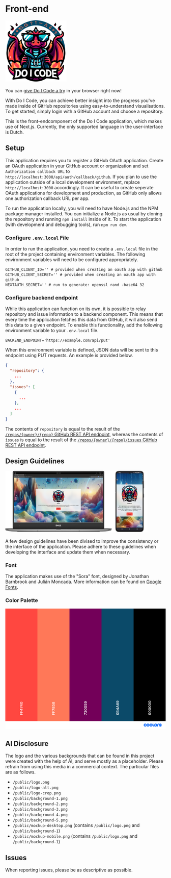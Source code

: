 # Front-end
<img height="192" width="192" src="./public/logo-crop.png"><br>
<br>
You can [give Do I Code a try](https://do-i-code.com) in your browser right now!

With Do I Code, you can achieve better insight into the progress you've made inside of GitHub repositories using easy-to-understand visualisations. To get started, simply login with a GitHub account and choose a repository.

This is the front-endcomponent of the Do I Code application, which makes use of Next.js. Currently, the only supported language in the user-interface is Dutch.

## Setup
This application requires you to register a GitHub OAuth application. Create an OAuth application in your GitHub account or organization and set `Authorization callback URL` to `http://localhost:3000/api/auth/callback/github`. If you plan to use the application outside of a local development environment, replace `http://localhost:3000` accordingly. It can be useful to create seperate OAuth applications for development and production, as GitHub only allows one authorization callback URL per app.

To run the application locally, you will need to have Node.js and the NPM package manager installed. You can initialize a Node.js as usual by cloning the repository and running `npm install` inside of it. To start the application (with development and debugging tools), run `npm run dev`.

### Configure `.env.local` File
In order to run the application, you need to create a `.env.local` file in the root of the project containing environment variables. The following environment variables will need to be configured appropriately.

```
GITHUB_CLIENT_ID='' # provided when creating an oauth app with github
GITHUB_CLIENT_SECRET='' # provided when creating an oauth app with github
NEXTAUTH_SECRET='' # run to generate: openssl rand -base64 32
```

### Configure backend endpoint
While this application can function on its own, it is possible to relay repository and issue information to a backend component. This means that every time the application fetches this data from GitHub, it will also send this data to a given endpoint. To enable this functionality, add the following environment variable to your `.env.local` file.

```
BACKEND_ENDPOINT='https://example.com/api/put'
```

When this environment variable is defined, JSON data will be sent to this endpoint using PUT requests. An example is provided below.

```json
{
  "repository": {
    ...
  },
  "issues": [
    {
      ...
    },
    ...
  ]
}
```

The contents of `repository` is equal to the result of the [`/repos/{owner}/{repo}` GitHub REST API endpoint](https://docs.github.com/en/rest/repos/repos?apiVersion=2022-11-28#get-a-repository), whereas the contents of `issues` is equal to the result of the [`/repos/{owner}/{repo}/issues` GitHub REST API endpoint](https://docs.github.com/en/rest/issues/issues?apiVersion=2022-11-28#list-repository-issues).

## Design Guidelines
<img height="192" src="./public/mockup-desktop.png"><img height="192" src="./public/mockup-phone.png"><br>
<br>
A few design guidelines have been divised to improve the consistency or the interface of the application. Please adhere to these guidelines when developing the interface and update them when necessary.

### Font
The application makes use of the "Sora" font, designed by Jonathan Barnbrook and Julián Moncada. More information can be found on [Google Fonts](https://fonts.google.com/specimen/Sora).

### Color Palette
[![Color Palette](./public/palette.png)](./public/palette.pdf)

## AI Disclosure
The logo and the various backgrounds that can be found in this project were created with the help of AI, and serve mostly as a placeholder. Please refrain from using this media in a commercial context. The particular files are as follows.

- `/public/logo.png`
- `/public/logo-alt.png`
- `/public/logo-crop.png`
- `/public/background-1.png`
- `/public/background-2.png`
- `/public/background-3.png`
- `/public/background-4.png`
- `/public/background-5.png`
- `/public/mockup-desktop.png` (contains `/public/logo.png` and `/public/background-1`)
- `/public/mockup-mobile.png` (contains `/public/logo.png` and `/public/background-1`)


## Issues
When reporting issues, please be as descriptive as possible.